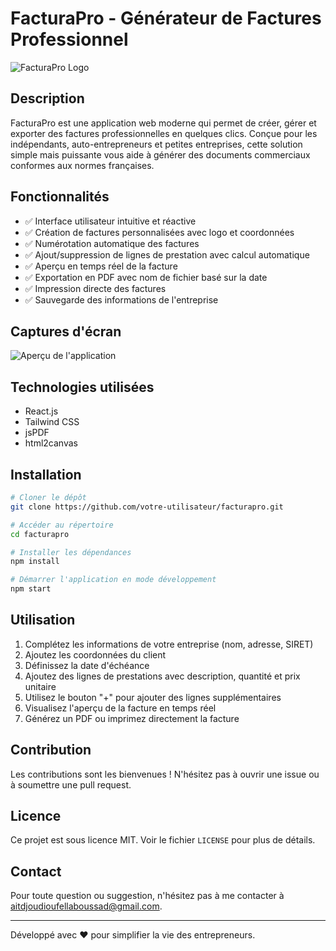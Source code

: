 # FacturaPro - Générateur de Factures Professionnel

![FacturaPro Logo](https://via.placeholder.com/150x50.png?text=FacturaPro)

## Description

FacturaPro est une application web moderne qui permet de créer, gérer et exporter des factures professionnelles en quelques clics. Conçue pour les indépendants, auto-entrepreneurs et petites entreprises, cette solution simple mais puissante vous aide à générer des documents commerciaux conformes aux normes françaises.

## Fonctionnalités

- ✅ Interface utilisateur intuitive et réactive
- ✅ Création de factures personnalisées avec logo et coordonnées
- ✅ Numérotation automatique des factures
- ✅ Ajout/suppression de lignes de prestation avec calcul automatique
- ✅ Aperçu en temps réel de la facture
- ✅ Exportation en PDF avec nom de fichier basé sur la date
- ✅ Impression directe des factures
- ✅ Sauvegarde des informations de l'entreprise

## Captures d'écran

![Aperçu de l'application](https://via.placeholder.com/800x400.png?text=Apercu+Application)

## Technologies utilisées

- React.js
- Tailwind CSS
- jsPDF
- html2canvas

## Installation

```bash
# Cloner le dépôt
git clone https://github.com/votre-utilisateur/facturapro.git

# Accéder au répertoire
cd facturapro

# Installer les dépendances
npm install

# Démarrer l'application en mode développement
npm start
```

## Utilisation

1. Complétez les informations de votre entreprise (nom, adresse, SIRET)
2. Ajoutez les coordonnées du client
3. Définissez la date d'échéance
4. Ajoutez des lignes de prestations avec description, quantité et prix unitaire
5. Utilisez le bouton "+" pour ajouter des lignes supplémentaires
6. Visualisez l'aperçu de la facture en temps réel
7. Générez un PDF ou imprimez directement la facture

## Contribution

Les contributions sont les bienvenues ! N'hésitez pas à ouvrir une issue ou à soumettre une pull request.

## Licence

Ce projet est sous licence MIT. Voir le fichier `LICENSE` pour plus de détails.

## Contact

Pour toute question ou suggestion, n'hésitez pas à me contacter à [aitdjoudioufellaboussad@gmail.com](mailto:votre-email@exemple.com).

---

Développé avec ❤️ pour simplifier la vie des entrepreneurs.